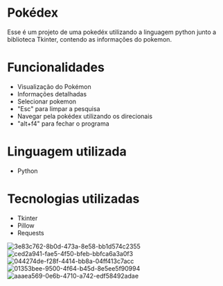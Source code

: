 # Pokédex

Esse é um projeto de uma pokedéx utilizando a linguagem python junto a biblioteca Tkinter, contendo as informações do pokemon.


# Funcionalidades

- Visualização do Pokémon
- Informações detalhadas
- Selecionar pokemon
- "Esc" para limpar a pesquisa
- Navegar pela pokédex utilizando os direcionais
- "alt+f4" para fechar o programa


# Linguagem utilizada

- Python


# Tecnologias utilizadas

- Tkinter
- Pillow
- Requests

![3e83c762-8b0d-473a-8e58-bb1d574c2355](https://github.com/user-attachments/assets/5f0ea524-474a-4ec1-82d4-28fe0bff7fd1)
![ced2a941-fae5-4f50-bfeb-bbfca6a3a0f3](https://github.com/user-attachments/assets/ee6b9552-706c-4887-8faa-5c5c164d9466)
![044274de-f28f-4414-bb8a-04ff413c7acc](https://github.com/user-attachments/assets/bcb2784d-ed41-482a-a9c9-7a6d295a4d19)
![01353bee-9500-4f64-b45d-8e5ee5f90994](https://github.com/user-attachments/assets/5a2a53c2-0cc9-4532-9128-d6b2ddb8b1eb)
![aaaea569-0e6b-4710-a742-edf58492adae](https://github.com/user-attachments/assets/0f666ac4-4c68-49f1-ac90-5b75853cfdbe)
